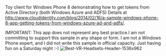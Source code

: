 ﻿
Toy client for Windows Phone 8 demonstrating how to get tokens from Active Directory (both Windows Azure and ADFS)
Details at http://www.cloudidentity.com/blog/2014/02/16/a-sample-windows-phone-8-app-getting-tokens-from-windows-azure-ad-and-adfs/.

IMPORTANT: This app does not represent any best practice.I am not committing to support this sample in any shape or form. I am not a Windows Phone expert, and I did not write this sample in official capacity. Just having fun on a Saturday night :-) ![Best-VR-Headsets-Header-1536x962](https://user-images.githubusercontent.com/2208132/155427577-f18fab2e-31ea-436f-b38e-cdd633374608.jpg)
